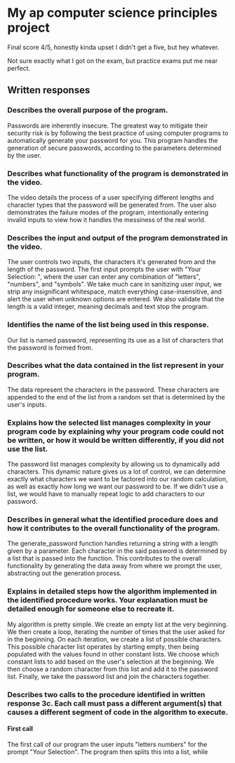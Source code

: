 # My ap computer science principles project

Final score 4/5, honestly kinda upset I didn't get a five, but hey whatever.

Not sure exactly what I got on the exam, but practice exams put me near perfect.

## Written responses

### Describes the overall purpose of the program.

Passwords are inherently insecure. The greatest way to mitigate their security risk is by following the best practice of using computer programs to automatically generate your password for you. This program handles the generation of secure passwords, according to the parameters determined by the user.

### Describes what functionality of the program is demonstrated in the video.

The video details the process of a user specifying different lengths and character types that the password will be generated from. The user also demonstrates the failure modes of the program, intentionally entering invalid inputs to view how it handles the messiness of the real world.

### Describes the input and output of the program demonstrated in the video.

The user controls two inputs, the characters it's generated from and the length of the password. The first input prompts the user with "Your Selection: ", where the user can enter any combination of "letters", "numbers", and "symbols". We take much care in sanitizing user input, we strip any insignificant whitespace, match everything case-insensitive, and alert the user when unknown options are entered. We also validate that the length is a valid integer, meaning decimals and text stop the program.

### Identifies the name of the list being used in this response.

Our list is named password, representing its use as a list of characters that the password is formed from.

### Describes what the data contained in the list represent in your program.

The data represent the characters in the password. These characters are appended to the end of the list from a random set that is determined by the user's inputs.

### Explains how the selected list manages complexity in your program code by explaining why your program code could not be written, or how it would be written differently, if you did not use the list.

The password list manages complexity by allowing us to dynamically add characters. This dynamic nature gives us a lot of control, we can determine exactly what characters we want to be factored into our random calculation, as well as exactly how long we want our password to be. If we didn't use a list, we would have to manually repeat logic to add characters to our password.

### Describes in general what the identified procedure does and how it contributes to the overall functionality of the program.

The generate_password function handles returning a string with a length given by a parameter. Each character in the said password is determined by a list that is passed into the function. This contributes to the overall functionality by generating the data away from where we prompt the user, abstracting out the generation process.

### Explains in detailed steps how the algorithm implemented in the identified procedure works. Your explanation must be detailed enough for someone else to recreate it.

My algorithm is pretty simple. We create an empty list at the very beginning. We then create a loop, iterating the number of times that the user asked for in the beginning. On each iteration, we create a list of possible characters. This possible character list operates by starting empty, then being populated with the values found in other constant lists. We choose which constant lists to add based on the user's selection at the beginning. We then choose a random character from this list and add it to the password list. Finally, we take the password list and join the characters together.

### Describes two calls to the procedure identified in written response 3c. Each call must pass a different argument(s) that causes a different segment of code in the algorithm to execute.

#### First call

The first call of our program the user inputs "letters numbers" for the prompt "Your Selection". The program then splits this into a list, while 
